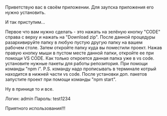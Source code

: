 Приветствую вас в своём приложении. 
Для заупска приложения его нужно установить.

И так приступим...

Первое что вам нужно сделать - это нажать на зелёную кнопку "CODE" справа с верху и нажать на "Download zip".
После данной процедуры разархивируйте папку в любую пустую другую папку на вашем рабочем столе.
Затем откройте папку куда вы поместили проект. Нажав правую кнопку мыши в пустом месте данной папки, откройте ее при помощи VS CODE.
Как только откроется данная папка уже в vs code. установите нужные пакеты для работы репозитория. При помощи команды "npm i". P.S. команду надо прописывать в терминале котрый находится в нижней части vs code.
После установки доп. пакетов запустите проект при помощи команды "npm start".

Ну в принице то и все. 

Логин: admin Пароль: test1234

Приятного использования!!!
